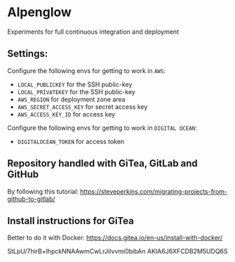 # Alpenglow

Experiments for full continuous integration and deployment

## Settings:

Configure the following envs for getting to work in `AWS`:
* `LOCAL_PUBLICKEY` for the SSH public-key
* `LOCAL_PRIVATEKEY` for the SSH public-key
* `AWS_REGION` for deployment zone area
* `AWS_SECRET_ACCESS_KEY` for secret access key
* `AWS_ACCESS_KEY_ID` for access key

Configure the following envs for getting to work in `DIGITAL OCEAN`:
* `DIGITALOCEAN_TOKEN` for access token

## Repository handled with GiTea, GitLab and GitHub

By following this tutorial: https://steveperkins.com/migrating-projects-from-github-to-gitlab/

## Install instructions for GiTea

Better to do it with Docker: https://docs.gitea.io/en-us/install-with-docker/

StLpU/7hirB+lhpckNNAAwmCwLrJiIvvmi0bibAn
AKIA6J6XFCDB2M5UDQ6S
